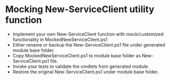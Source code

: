 # Mocking New-ServiceClient utility function
- Implement your own New-ServiceClient function with mock/customized functionality in MockedNewServiceClient.ps1
- Either rename or backup the New-ServiceClient.ps1 file under generated module base folder.
- Copy MockedNewServiceClient.ps1 to module base folder as New-ServiceClient.ps1 file.
- Invoke your tests to validate the cmdlets from generated module.
- Restore the original New-ServiceClient.ps1 under module base folder.

